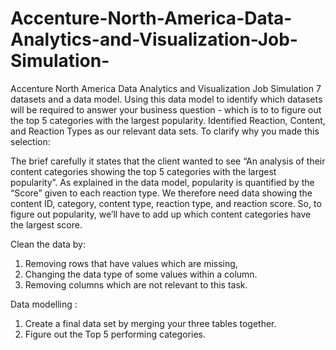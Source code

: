 # Accenture-North-America-Data-Analytics-and-Visualization-Job-Simulation-
Accenture North America Data Analytics and Visualization Job Simulation 
7 datasets and a data model.
Using this data model to identify which datasets will be required to answer your business question - which is to to figure out the top 5 categories with the largest popularity.
Identified Reaction, Content, and Reaction Types as our relevant data sets.
To clarify why you made this selection:

The brief carefully it states that the client wanted to see “An analysis of their content categories showing the top 5 categories with the largest popularity”.
As explained in the data model, popularity is quantified by the “Score” given to each reaction type.
We therefore need data showing the content ID, category, content type, reaction type, and reaction score.
So, to figure out popularity, we’ll have to add up which content categories have the largest score.

Clean the data by:
1. Removing rows that have values which are missing,
2. Changing the data type of some values within a column.
3. Removing columns which are not relevant to this task.

Data modelling :
1. Create a final data set by merging your three tables together.
2. Figure out the Top 5 performing categories.
